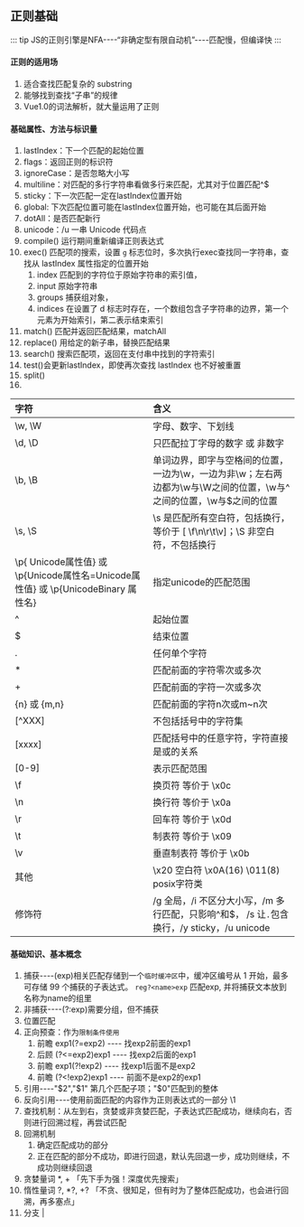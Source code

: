 ## 正则基础

::: tip
JS的正则引擎是NFA----“非确定型有限自动机”----匹配慢，但编译快
:::

#### 正则的适用场

1. 适合查找匹配复杂的 substring
2. 能够找到查找“子串”的规律
3. Vue1.0的词法解析，就大量运用了正则

#### 基础属性、方法与标识量

1. lastIndex：下一个匹配的起始位置
2. flags：返回正则的标识符
3. ignoreCase：是否忽略大小写
4. multiline：对匹配的多行字符串看做多行来匹配，尤其对于位置匹配^$
5. sticky：下一次匹配一定在lastIndex位置开始
6. global: 下次匹配位置可能在lastIndex位置开始，也可能在其后面开始
7. dotAll：是否匹配新行
8. unicode：/u 一串 Unicode 代码点
9. compile() 运行期间重新编译正则表达式
10. exec() 匹配项的搜索，设置 `g` 标志位时，多次执行exec查找同一字符串，查找从 lastIndex 属性指定的位置开始
    1. index 匹配到的字符位于原始字符串的索引值，
    2. input 原始字符串
    3. groups 捕获组对象，
    4. indices 在设置了 d 标志时存在，一个数组包含子字符串的边界，第一个元素为开始索引，第二表示结束索引
11. match() 匹配并返回匹配结果，matchAll
12. replace() 用给定的新子串，替换匹配结果
13. search() 搜索匹配项，返回在支付串中找到的字符索引
14. test()会更新lastIndex，即使再次查找 lastIndex 也不好被重置
15. split()
16.
   |  字符   |   含义   |
   | :------ | :-------- |
   | \w, \W | 字母、数字、下划线 |
   | \d, \D | 只匹配拉丁字母的数字 或 非数字 |
   | \b, \B | 单词边界，即字与空格间的位置，一边为\w，一边为非\w；左右两边都为\w与\W之间的位置，\w与^之间的位置，\w与$之间的位置 |
   | \s, \S | \s 是匹配所有空白符，包括换行，等价于 [ \f\n\r\t\v]；\S 非空白符，不包括换行 |
   | \p{ Unicode属性值} 或 \p{Unicode属性名=Unicode属性值} 或 \p{UnicodeBinary 属性名} | 指定unicode的匹配范围|
   | ^ | 起始位置 |
   | $ | 结束位置 |
   | . | 任何单个字符 |
   | * | 匹配前面的字符零次或多次 |
   | + | 匹配前面的字符一次或多次 |
   | {n} 或 {m,n} | 匹配前面的字符n次或m~n次 |
   | [^XXX] | 不包括括号中的字符集 |
   | [xxxx] | 匹配括号中的任意字符，字符直接是或的关系 |
   | [0-9] | 表示匹配范围 |
   | \f | 换页符 等价于 \x0c |
   | \n | 换行符 等价于 \x0a |
   | \r | 回车符 等价于 \x0d |
   | \t | 制表符 等价于 \x09 |
   | \v | 垂直制表符 等价于 \x0b |
   | 其他 | \x20 空白符  \x0A(16)  \011(8)  posix字符类 |
   | 修饰符 | /g 全局，/i 不区分大小写，/m 多行匹配，只影响^和$， /s 让`.`包含换行，/y sticky，/u unicode|

#### 基础知识、基本概念

1. 捕获----(exp)相关匹配存储到一个`临时缓冲区`中，缓冲区编号从 1 开始，最多可存储 99 个捕获的子表达式。 `reg?<name>exp` 匹配exp, 并将捕获文本放到名称为name的组里
2. 非捕获----(?:exp)需要分组，但不捕获
3. 位置匹配
4. 正向预查：作为`限制条件使用`
   1. 前瞻 exp1(?=exp2) ---- 找exp2前面的exp1
   2. 后顾 (?<=exp2)exp1 ---- 找exp2后面的exp1
   3. 前瞻 exp1(?!exp2) ---- 找exp1后面不是exp2
   4. 前瞻 (?<!exp2)exp1 ---- 前面不是exp2的exp1
5. 引用----"$2","$1" 第几个匹配子项；"$0"匹配到的整体
6. 反向引用----使用前面匹配的内容作为正则表达式的一部分 \1
7. 查找机制：从左到右，贪婪或非贪婪匹配，子表达式匹配成功，继续向右，否则进行回溯过程，再尝试匹配
8. 回溯机制
    1. 确定匹配成功的部分
    2. 正在匹配的部分不成功，即进行回退，默认先回退一步，成功则继续，不成功则继续回退
9. 贪婪量词 *, + 「先下手为强！深度优先搜索」
10. 惰性量词 ?, *?, +? 「不贪、很知足，但有时为了整体匹配成功，也会进行回溯，再多塞点」
11. 分支 |

